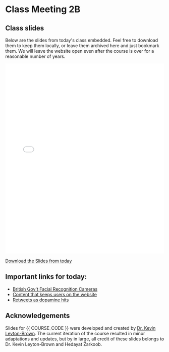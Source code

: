 # Class Meeting 2B

## Class slides

Below are the slides from today's class embedded.
Feel free to download them to keep them locally, or leave them archived here and just bookmark them.
We will leave the website open even after the course is over for a reasonable number of years.

<div>
<iframe src="../../2024_S1_Class2B.pdf" width="100%" height="600px" frameBorder="0"> </iframe>
</div>

[Download the Slides from today](https://github.com/ubc-cs/cpsc430/raw/main/files/2024_S1_Class2B.pdf)

## Important links for today:

- [British Gov't Facial Recognition Cameras](https://www.theguardian.com/uk-news/2017/mar/14/public-faces-mass-invasion-of-privacy-as-big-data-and-surveillance-merge)
- [Content that keeps users on the website](https://www.npr.org/sections/thetwo-way/2017/11/27/566769570/youtube-faces-increased-criticism-that-its-unsafe-for-kids)
- [Retweets as dopamine hits](https://hai.stanford.edu/news/psychiatrists-perspective-social-media-algorithms-and-mental-health)

## Acknowledgements

Slides for {{ COURSE_CODE }} were developed and created by [Dr. Kevin Leyton-Brown](https://www.cs.ubc.ca/~kevinlb/). The current iteration of the course resulted in minor adaptations and updates, but by in large, all credit of these slides belongs to Dr. Kevin Leyton-Brown and Hedayat Zarkoob.